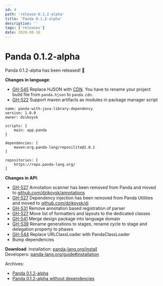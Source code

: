 ```yaml
---
id: 4
path: 'release-0.1.2-alpha'
title: 'Panda 0.1.2-alpha'
description: ''
tags: ['releases']
date: 2020-08-16
---
```


# Panda 0.1.2-alpha
Panda 0.1.2-alpha has been released! 🚀

**Changes in language**:
* [GH-545](https://github.com/panda-lang/panda/issues/545) Replace HJSON with [CDN](https://github.com/dzikoysk/cdn). You have to rename your project build file from `panda.hjson` to `panda.cdn`.
* [GH-522](https://github.com/panda-lang/panda/issues/522) Support maven artifacts as modules in package manager script

```panda
name: panda-with-java-library-dependency
version: 1.0.0
owner: dzikoysk

scripts: {
    main: app.panda
}

dependencies: [
    maven:org.panda-lang/reposilite@2.8.1
]

repositories: [
    https://repo.panda-lang.org/
]
```

**Changes in API**:
* [GH-527](https://github.com/panda-lang/panda/issues/527) Annotation scanner has been removed from Panda and moved to [github.com/dzikoysk/annotations](https://github.com/dzikoysk/annotations)
* [GH-527](https://github.com/panda-lang/panda/issues/527) Dependency injection has been removed from Panda Utilities and moved to [github.com/dzikoysk/di](https://github.com/dzikoysk/di)
* [GH-531](https://github.com/panda-lang/panda/issues/531) Remove annotation based registration of parser 
* [GH-527](https://github.com/panda-lang/panda/issues/527) Move list of formatters and layouts to the dedicated classes 
* [GH-541](https://github.com/panda-lang/panda/issues/541) Merge design package into language domain
* [GH-539](https://github.com/panda-lang/panda/issues/539) Rename generations to stages, rename cycle to stage and delegation property to phases
* [GH-544](https://github.com/panda-lang/panda/issues/544) Replace URLClassLoader with PandaClassLoader 
* Bump dependencies

**Download**: 
Installation: [panda-lang.org/install](https://panda-lang.org/install) <br>
Developers: [panda-lang.org/guide#installation](https://panda-lang.org/guide#installation)

Archives:
- [Panda 0.1.2-alpha](https://repo.panda-lang.org/org/panda-lang/panda/0.1.2-alpha/panda-0.1.2-alpha-all.jar)
- [Panda 0.1.2-alpha without dependencies](https://repo.panda-lang.org/org/panda-lang/panda/0.1.2-alpha/panda-0.1.2-alpha-all.jar)
